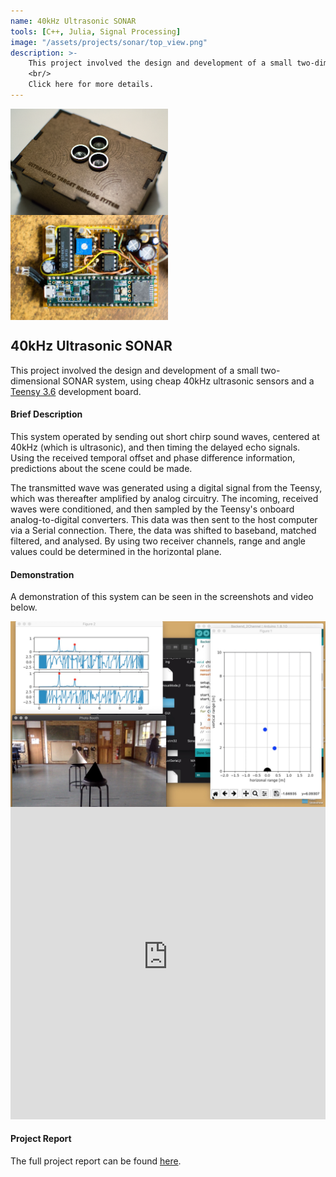 ```yaml
---
name: 40kHz Ultrasonic SONAR
tools: [C++, Julia, Signal Processing]
image: "/assets/projects/sonar/top_view.png"
description: >-
    This project involved the design and development of a small two-dimensional SONAR system, using cheap 40kHz ultrasonic sensors and a Teensy 3.6 development board.
    <br/>
    Click here for more details.
---
```


<div class="row">
    <img src= "../assets/projects/sonar/top_view.png" alt="" width="50%" height="auto" style="vertical-align:top;margin:0px 0px">
    <img src= "../assets/projects/sonar/veroboard.jpg" alt="" width="50%" height="auto" style="vertical-align:top;margin:0px 0px">
</div>

## 40kHz Ultrasonic SONAR

This project involved the design and development of a small two-dimensional SONAR system, using cheap 40kHz ultrasonic sensors and a [Teensy 3.6](https://www.pjrc.com/store/teensy36.html) development board.

#### Brief Description
This system operated by sending out short chirp sound waves, centered at 40kHz (which is ultrasonic), and then timing the delayed echo signals. Using the received temporal offset and phase difference information, predictions about the scene could be made.

The transmitted wave was generated using a digital signal from the Teensy, which was thereafter amplified by analog circuitry. The incoming, received waves were conditioned, and then sampled by the Teensy's onboard analog-to-digital converters. This data was then sent to the host computer via a Serial connection. There, the data was shifted to baseband, matched filtered, and analysed. By using two receiver channels, range and angle values could be determined in the horizontal plane.

#### Demonstration
A demonstration of this system can be seen in the screenshots and video below.

<img src= "../assets/projects/sonar/SampleScene.jpg" alt="" width="100%" style="vertical-align:top;margin:0px 0px rounded">

<iframe width="100%" height="500" src="https://www.youtube-nocookie.com/embed/qydfnggtQR4" frameborder="0" allow="accelerometer; autoplay; encrypted-media; gyroscope; picture-in-picture" allowfullscreen></iframe>

<br/>

#### Project Report
The full project report can be found [here](../assets/projects/sonar/final_report.pdf).